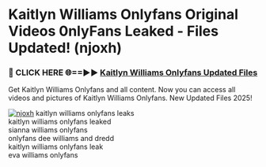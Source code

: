 # Kaitlyn Williams Onlyfans Original Videos 0nlyFans Leaked - Files Updated! (njoxh)

<h3>🔴 CLICK HERE 🌐==►► <a href="https://tinyurl.com/2jnfzry5" rel="nofollow">Kaitlyn Williams Onlyfans Updated Files</a></h3>

Get Kaitlyn Williams Onlyfans and all content. Now you can access all videos and pictures of Kaitlyn Williams Onlyfans. New Updated Files 2025!

[![njoxh](https://i.imgur.com/GyGTBgg.gif)](https://tinyurl.com/2jnfzry5)
kaitlyn williams onlyfans leaks<br>
kaitlyn williams onlyfans leaked<br>
sianna williams onlyfans<br>
onlyfans dee williams and dredd<br>
kaitlyn williams onlyfans leak<br>
eva williams onlyfans